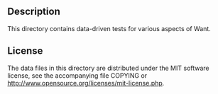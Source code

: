 Description
------------

This directory contains data-driven tests for various aspects of Want.

License
--------

The data files in this directory are distributed under the MIT software
license, see the accompanying file COPYING or
http://www.opensource.org/licenses/mit-license.php.

